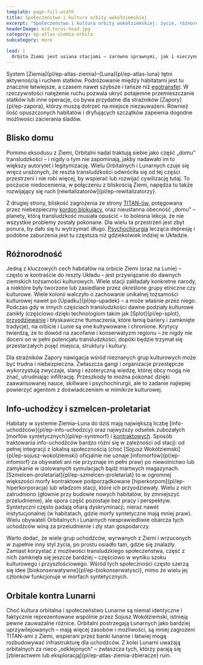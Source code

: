 ```yaml
---
template: page-full-width
title: Społeczeństwo i kultura orbity wokółziemskiej
excerpt: "Społeczeństwo i kultura orbity wokółziemskiej: życie, różnorodność, wykluczenie"
headerImage: mid-torus-head.jpg
category: ep-atlas-ziemia-orbita
subcategory: more

lead: |
  Orbita Ziemi jest usiana stacjami – zarówno sprawnymi, jak i nieczynnymi. Łącznie mieszka tu nawet trzy miliony transludzi, rozproszonych po setkach różnych habitatów. Zakres tych miejsc jest szeroki: od ciasnych i archaicznych [puszek]{pl/ep-puszka} z początków programów kosmicznych, przez zatłoczone [cylindry O’Neilla]{pl/ep-cylinder-oneilla} i [torusy]{pl/ep-torus}, po monolityczne orbitalne fabryki. 
---
```

System [Ziemia]{pl/ep-atlas-ziemia}–[Luna]{pl/ep-atlas-luna} tętni aktywnością i ruchem statków. Podróżowanie między habitatami jest tu znacznie łatwiejsze, a czasem nawet szybsze i tańsze niż [egotransfer](#). W rzeczywistości natężenie ruchu pozwala ukryć potajemne przemieszczanie statków lub inne operacje, co bywa przydatne dla strażników [Zapory]{pl/ep-zapora}, którzy muszą dotrzeć na miejsce niezauważeni. Również ilość opuszczonych habitatów i dryfujących szczątków zapewnia dogodne możliwości zacierania śladów.

## Blisko domu
Pomimo eksodusu z Ziemi, Orbitalni nadal traktują siebie jako część „domu” transludzkości – i nigdy o tym nie zapominają, jakby nadawało im to większy autorytet i legitymizację. Wielu Orbitalnych i Lunarnych czuje się wręcz urażonych, że reszta transludzkości odwróciła się od tej części przestrzeni i nie robi więcej, by wspierać lub rozwijać cywilizację tutaj. To poczucie niedocenienia, w połączeniu z bliskością Ziemi, napędza tu także rozwijający się ruch [rewitalizatorów]{pl/ep-rewitalizatorzy}.

Z drugiej strony, bliskość zagrożenia ze strony [TITAN-ów](#), potęgowana przez niebezpieczny [kordon blokujący](#), oraz nieustanna obecność „domu” – planety, którą transludzkość musiała opuścić – to bolesna lekcja, że nie wszystkie problemy zostały pokonane. Dla wielu ta przestrzeń jest zbyt ponura, by dało się tu wytrzymać długo. [Psychochirurgia](#) lecząca depresję i podobne zaburzenia jest tu częstsza niż gdziekolwiek indziej w Układzie.

## Różnorodność
Jedną z kluczowych cech habitatów na orbicie Ziemi (oraz na Lunie) – często w kontraście do reszty Układu – jest przywiązanie do dawnych ziemskich tożsamości kulturowych. Wiele stacji zakładały konkretne narody, a niektóre były tworzone lub zasiedlane przez określone grupy etniczne czy kulturowe. Wiele kolonii walczyło o zachowanie unikalnej tożsamości kulturowej nawet po [Upadku]{pl/ep-upadek} – a może właśnie przez niego. Podczas gdy w innych częściach transludzkości dawne podziały kulturowe zanikły (częściowo dzięki technologiom takim jak [Splot]{pl/ep-splot}, [przyodziewanie](#) i błyskawiczne tłumaczenia, które łamią bariery i zamknięte tradycje), na orbicie i Lunie są one kultywowane i chronione. Krytycy twierdzą, że to dowód na zacofanie i konserwatyzm regionu – że nigdy nie doceni on w pełni potencjału transludzkości, dopóki będzie trzymał się przestarzałych pojęć miejsca, struktury i kultury.

Dla strażników Zapory nawigacja wśród nieznanych grup kulturowych może być trudna i niebezpieczna. Zwłaszcza gangi i organizacje przestępcze wykorzystują zwyczaje, slang i ezoteryczną wiedzę, której obcy mogą nie znać, utrudniając infiltrację. Przeszkody te można pokonać dzięki zaawansowanej nauce, skillware i psychochirurgii, ale to zadanie najlepiej powierzyć agentom z doświadczeniem w mimikrze kulturowej.

## Info-uchodźcy i szmelcen-proletariat
Habitaty w systemie Ziemia–Luna do dziś mają największą liczbę [info-uchodźców]{pl/ep-info-uchodzcy} oraz najwyższy odsetek zubożałych [morfów syntetycznych]{pl/ep-syntmorf} i [kontraktowych](#). Sposób traktowania info-uchodźców bardzo różni się w zależności od stacji: od pełnej integracji z lokalną społecznością (choć [Sojusz Wokółziemski]{pl/ep-sojusz-wokolziemski} oficjalnie nie uznaje [infomorfów]{pl/ep-infomorf} za obywateli ani nie przyznaje im pełni praw) po niewolnictwo lub zamykanie w izolowanych symulacjach bądź martwych magazynach. [Szmelcen-proletariat]{pl/ep-szmelcen-proletariat} to w ogromnej większości morfy kontraktowe podporządkowane [hiperkorpom]{pl/ep-hiperkorporacja} lub władzom stacji, które ich przyodziewały. Wielu z nich zatrudniono (głównie przy budowie nowych habitatów, by zmniejszyć przeludnienie), ale spora część pozostaje bez pracy i perspektyw. Syntetyczni często padają ofiarą dyskryminacji, nieraz nawet instytucjonalnej (w habitatach, gdzie morfy syntetyczne mają mniej praw). Wielu obywateli Orbitalnych i Lunarnych niesprawiedliwie obarcza tych uchodźców winą za przeludnienie i zły stan gospodarczy.

Warto dodać, że wiele grup uchodźców, wyrwanych z Ziemi i wrzuconych w zupełnie inny styl życia, po prostu osiadło tam, gdzie się znalazły. Zamiast korzystać z możliwości transludzkiego społeczeństwa, część z nich zamknęła się jeszcze bardziej – częściowo w wyniku szoku kulturowego i przyszłościowego. Wśród tych społeczności często szerzą się idee [biokonserwatywne]{pl/ep-biokonserwatysci}, mimo że wielu jej członków funkcjonuje w morfach syntetycznych.

## Orbitale kontra Lunarni
Choć kultura orbitalna i społeczeństwo Lunarne są niemal identyczne i faktycznie reprezentowane wspólnie przez Sojusz Wokółziemski, istnieją pewne zauważalne różnice. Orbitalni postrzegają Lunarnych jako bardziej uprzywilejowanych – mają więcej zasobów i możliwości, są mniej zagrożeni TITAN-ami z Ziemi, wspierani przez banki lunarne i łatwiej mogą rozbudowywać infrastrukturę dla uchodźców. Z kolei Lunarni uważają orbitalnych za nieco „odklejonych” – zwłaszcza tych, którzy parają się [zbieractwem lub eksploracją]{pl/ep-atlas-ziemia-zbieracze} ruin.
